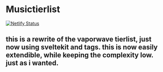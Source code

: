 # Musictierlist
[![Netlify Status](https://api.netlify.com/api/v1/badges/dbd9540a-1fbc-44f5-8b2c-61c0249a1bb5/deploy-status)](https://app.netlify.com/sites/qweriopstierlist/deploys)

## this is a rewrite of the vaporwave tierlist, just now using sveltekit and tags. this is now easily extendible, while keeping the complexity low. just as i wanted.